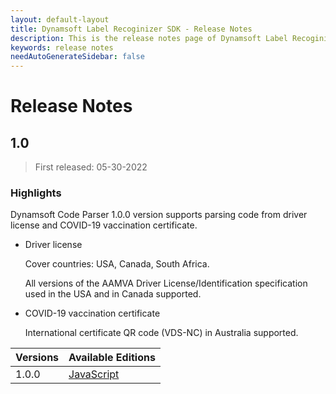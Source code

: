 ```yaml
---
layout: default-layout
title: Dynamsoft Label Recoginizer SDK - Release Notes
description: This is the release notes page of Dynamsoft Label Recoginizer SDK.
keywords: release notes
needAutoGenerateSidebar: false
---
```


# Release Notes

## 1.0

 > First released: 05-30-2022

### Highlights

Dynamsoft Code Parser 1.0.0 version supports parsing code from driver license and COVID-19 vaccination certificate.

* Driver license

    Cover countries: USA, Canada, South Africa.

    All versions of the AAMVA Driver License/Identification specification used in the USA and in Canada supported.

* COVID-19 vaccination certificate

    International certificate QR code (VDS-NC) in Australia supported.


| Versions | Available Editions |
|---|---|
| 1.0.0 | [JavaScript](../programming/javascript/release-notes/js-1.md) |